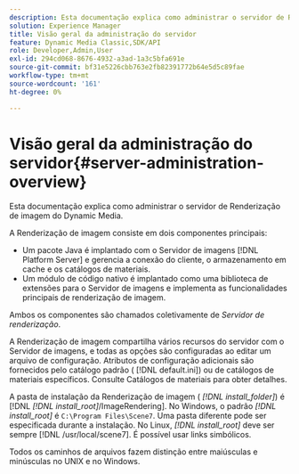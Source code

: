```yaml
---
description: Esta documentação explica como administrar o servidor de Renderização de imagem do Dynamic Media.
solution: Experience Manager
title: Visão geral da administração do servidor
feature: Dynamic Media Classic,SDK/API
role: Developer,Admin,User
exl-id: 294cd068-8676-4932-a3ad-1a3c5bfa691e
source-git-commit: bf31e5226cbb763e2fb82391772b64e5d5c89fae
workflow-type: tm+mt
source-wordcount: '161'
ht-degree: 0%

---
```


# Visão geral da administração do servidor{#server-administration-overview}

Esta documentação explica como administrar o servidor de Renderização de imagem do Dynamic Media.

A Renderização de imagem consiste em dois componentes principais:

* Um pacote Java é implantado com o Servidor de imagens [!DNL Platform Server] e gerencia a conexão do cliente, o armazenamento em cache e os catálogos de materiais.
* Um módulo de código nativo é implantado como uma biblioteca de extensões para o Servidor de imagens e implementa as funcionalidades principais de renderização de imagem.

Ambos os componentes são chamados coletivamente de *Servidor de renderização*.

A Renderização de imagem compartilha vários recursos do servidor com o Servidor de imagens, e todas as opções são configuradas ao editar um arquivo de configuração. Atributos de configuração adicionais são fornecidos pelo catálogo padrão ( [!DNL default.ini]) ou de catálogos de materiais específicos. Consulte Catálogos de materiais para obter detalhes.

A pasta de instalação da Renderização de imagem ( *[!DNL install_folder]*) é [!DNL *[!DNL install_root]*/ImageRendering]. No Windows, o padrão *[!DNL install_root]* é `C:\Program Files\Scene7`. Uma pasta diferente pode ser especificada durante a instalação. No Linux, *[!DNL install_root]* deve ser sempre [!DNL /usr/local/scene7]. É possível usar links simbólicos.

Todos os caminhos de arquivos fazem distinção entre maiúsculas e minúsculas no UNIX e no Windows.

